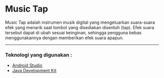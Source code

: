 Music Tap
=========
Music Tap adalah instrumen musik digital yang mengeluarkan suara-suara efek yang menarik saat tombol yang disediakan disentuh (tap). Efek suara tersebut dapat di ubah sesuai keinginan, sehingga pengguna bebas menggunakannya dengan memberikan efek suara apapun.

---

### Teknologi yang digunakan :
* [Android Studio](http://developer.android.com/sdk/index.html "Download Android Studio")
* [Java Development Kit](http://www.oracle.com/technetwork/java/javase/downloads/index.html "Download JDK")